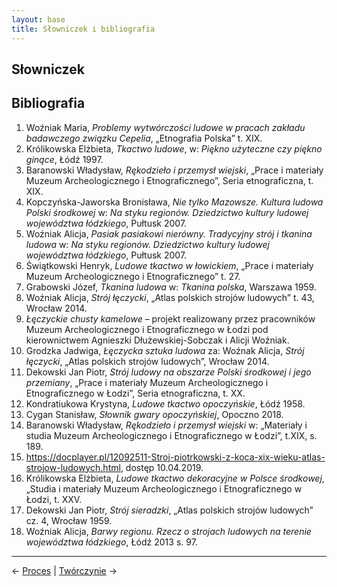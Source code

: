 ```yaml
---
layout: base
title: Słowniczek i bibliografia
---
```


## Słowniczek

## Bibliografia

1. Woźniak Maria, *Problemy wytwórczości ludowe w pracach zakładu badawczego związku Cepelia*, „Etnografia Polska” t. XIX.
2. Królikowska Elżbieta, *Tkactwo ludowe*, w: *Piękno użyteczne czy piękno ginące*, Łódź 1997.
3. Baranowski Władysław, *Rękodzieło i przemysł wiejski*, „Prace i materiały Muzeum Archeologicznego i Etnograficznego”, Seria etnograficzna, t. XIX.
4. Kopczyńska-Jaworska Bronisława, *Nie tylko Mazowsze. Kultura ludowa Polski środkowej* w: *Na styku regionów. Dziedzictwo kultury ludowej województwa łódzkiego*, Pułtusk 2007.
5. Woźniak Alicja, *Pasiak pasiakowi nierówny. Tradycyjny strój i tkanina ludowa* w: *Na styku regionów. Dziedzictwo kultury ludowej województwa łódzkiego*, Pułtusk 2007.
6. Świątkowski Henryk, *Ludowe tkactwo w łowickiem*, „Prace i materiały Muzeum  Archeologicznego i Etnograficznego” t. 27.
7. Grabowski Józef, *Tkanina ludowa* w:  *Tkanina polska*, Warszawa 1959.
8. Woźniak Alicja, *Strój łęczycki*, „Atlas polskich strojów ludowych” t. 43, Wrocław 2014.
9. *Łęczyckie chusty kamelowe* – projekt realizowany przez pracowników Muzeum Archeologicznego i Etnograficznego w Łodzi pod kierownictwem Agnieszki Dłużewskiej-Sobczak i Alicji Woźniak.
10. Grodzka Jadwiga, *Łęczycka sztuka ludowa* za: Woźnak Alicja, *Strój łęczycki*, „Atlas polskich strojów ludowych”, Wrocław 2014.
11. Dekowski Jan Piotr, *Strój ludowy na obszarze Polski środkowej i jego przemiany*, „Prace i materiały Muzeum Archeologicznego i Etnograficznego w Łodzi”, Seria etnograficzna, t. XX.
12. Kondratiukowa Krystyna, *Ludowe tkactwo opoczyńskie*, Łódź 1958.
13. Cygan Stanisław, *Słownik gwary opoczyńskiej*, Opoczno 2018.
14. Baranowski Władysław, *Rękodzieło i przemysł wiejski* w: „Materiały i studia Muzeum Archeologicznego i Etnograficznego w Łodzi”, t.XIX, s. 189.
15. <https://docplayer.pl/12092511-Stroj-piotrkowski-z-koca-xix-wieku-atlas-strojow-ludowych.html>, dostęp 10.04.2019.
16. Królikowska Elżbieta, *Ludowe tkactwo dekoracyjne w Polsce środkowej*, „Studia i materiały Muzeum Archeologicznego i Etnograficznego w Łodzi, t. XXV.
17. Dekowski Jan Piotr, *Strój sieradzki*, „Atlas polskich strojów ludowych” cz. 4, Wrocław 1959.
18. Woźniak Alicja, *Barwy regionu. Rzecz o strojach ludowych na terenie województwa łódzkiego*, Łódź 2013 s. 97.

---

← [Proces](/proces/) | [Twórczynie](/tworczynie/) →